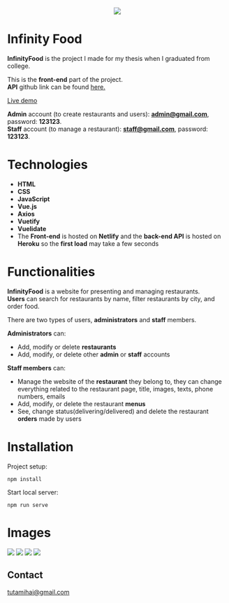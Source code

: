 <h1 align="center">
  <img src="https://user-images.githubusercontent.com/41682806/133333582-d3e7f099-2a99-4a07-8ffb-f8427ee322f2.png"/><br/>
</h1>

# Infinity Food
**InfinityFood** is the project I made for my thesis when I graduated from college.

This is the **front-end** part of the project.
<br>
**API** github link can be found
<a href="https://github.com/mihaituta/laravel-vue-api-food" rel="noreferrer" target="_blank">here.</a>

<a href="https://infinityfood.netlify.app" rel="noreferrer" target="_blank">Live demo</a>

**Admin** account (to create restaurants and users): **admin@gmail.com**, password: **123123**.
<br>
**Staff** account (to manage a restaurant): **staff@gmail.com**, password: **123123**.

# Technologies
- **HTML**
- **CSS**
- **JavaScript**
- **Vue.js**
- **Axios**
- **Vuetify**
- **Vuelidate**
- The **Front-end** is hosted on **Netlify** and the **back-end API** is hosted on **Heroku** so the **first load** may take a few seconds

# Functionalities
**InfinityFood** is a website for presenting and managing restaurants.
<br>
**Users** can search for restaurants by name, filter restaurants by city, and order food.

There are two types of users, **administrators** and **staff** members.

**Administrators** can:
- Add, modify or delete **restaurants**
- Add, modify, or delete other **admin** or **staff** accounts

**Staff members** can:
- Manage the website of the **restaurant** they belong to, they can change everything related to the restaurant page, title, images, texts, phone numbers, emails
- Add, modify, or delete the restaurant **menus**
- See, change status(delivering/delivered) and delete the restaurant **orders** made by users
# Installation

Project setup:
```
npm install
```
Start local server:
```
npm run serve
```

# Images
<img src="https://user-images.githubusercontent.com/41682806/133335788-819b36fd-5e9d-423d-bb2c-7a771f1b057c.jpg"/>

<img src="https://user-images.githubusercontent.com/41682806/133335863-1cfeea41-9d65-43ac-97f2-7c6bffec48df.jpg"/>

<img src="https://user-images.githubusercontent.com/41682806/133335877-81537c1e-9dbf-420a-a853-e214b23baca5.jpg"/>

<img src="https://user-images.githubusercontent.com/41682806/133335893-4f3ac6bc-433d-4c93-bbcf-5632a3684945.jpg"/>

## Contact
tutamihai@gmail.com
